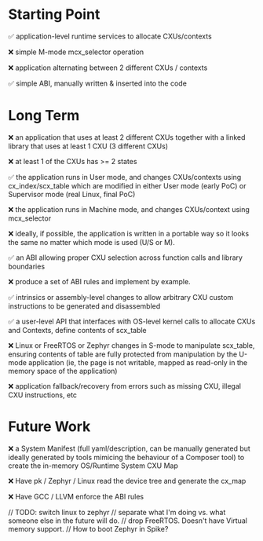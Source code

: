 # Starting Point

:white_check_mark: application-level runtime services to allocate CXUs/contexts

:x: simple M-mode mcx_selector operation

:x: application alternating between 2 different CXUs / contexts

:white_check_mark: simple ABI, manually written & inserted into the code


# Long Term
:x: an application that uses at least 2 different CXUs together with a linked library that uses at least 1 CXU (3 different CXUs)

:x: at least 1 of the CXUs has >= 2 states

:white_check_mark: the application runs in User mode, and changes CXUs/contexts using cx_index/scx_table which are modified in either User mode (early PoC) or Supervisor mode (real Linux, final PoC)

:x: the application runs in Machine mode, and changes CXUs/context using mcx_selector

:x: ideally, if possible, the application is written in a portable way so it looks the same no matter which mode is used (U/S or M).

:white_check_mark: an ABI allowing proper CXU selection across function calls and library boundaries

:x: produce a set of ABI rules and implement by example.

:white_check_mark: intrinsics or assembly-level changes to allow arbitrary CXU custom instructions to be generated and disassembled

:white_check_mark: a user-level API that interfaces with OS-level kernel calls to allocate CXUs and Contexts, define contents of scx_table

:x: Linux or FreeRTOS or Zephyr changes in S-mode to manipulate scx_table, ensuring contents of table are fully protected from manipulation by the U-mode application (ie, the page is not writable, mapped as read-only in the memory space of the application)

:x: application fallback/recovery from errors such as missing CXU, illegal CXU instructions, etc

# Future Work

:x: a System Manifest (full yaml/description, can be manually generated but ideally generated by tools mimicing the behaviour of a Composer tool) to create the in-memory OS/Runtime System CXU Map

:x: Have pk / Zephyr / Linux read the device tree and generate the cx_map

:x: Have GCC / LLVM enforce the ABI rules

// TODO: switch linux to zephyr
// separate what I'm doing vs. what someone else in the future   will do.
// drop FreeRTOS. Doesn't have Virtual memory support. 
// How to boot Zephyr in Spike?



